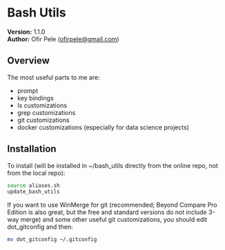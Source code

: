 # Bash Utils

**Version:** 1.1.0  
**Author:** Ofir Pele (ofirpele@gmail.com)

## Overview

The most useful parts to me are:
- prompt 
- key bindings
- ls customizations
- grep customizations
- git customizations
- docker customizations (especially for data science projects)


## Installation

To install (will be installed in ~/bash_utils directly from the online repo, not from the local repo):
```bash
source aliases.sh
update_bash_utils
```

If you want to use WinMerge for git (recommended; Beyond Compare Pro Edition is also great, but the free and standard versions do not include 3-way merge) and some other useful git customizations, you should edit dot_gitconfig and then:
```bash 
mv dot_gitconfig ~/.gitconfig
```
